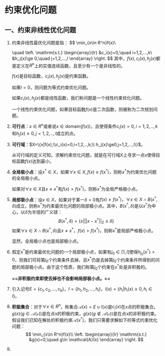 # 约束优化问题

## 一、约束非线性优化问题

1. 约束非线性最优化问题是指：
   $$
   \min_{x\in R^n}f(x)\\
   
   \quad \left. 
   \mathrm{s.t.}
   \begin{array}{lr}
   &c_i(x)=0,\quad i=1,2,...,k\\
   &h_j(x)\ge 0,\quad j=1,2,...,l
   \end{array}
   \right.
   $$
   其中，$f(x),c_i(x),h_j(x)$都是定义在$R^n$上的实值连续函数，且至少有一个是非线性的。

   $f(x)$是目标函数，$c_i(x),h_j(x)$是约束函数。

   如果$l=0$，则问题为等式约束优化问题。

   如果$c_i(x),h_j(x)$都是线性函数，我们称问题是一个线性约束优化问题。

   一个线性约束优化问题，如果目标函数$f(x)$是二次函数，则被称为二次规划问题。

2. **可行点**：$x\in R^n$或者说$x\in \mathrm{domain}(f(x))$，且使得条件$c_i(x)=0,i=1,2,..,k$和$h_j(x)\ge0,j=1,2,..,l$成立的点。

3. **可行域**：$X=\{x|f(x),\\c_i(x)=0,i=1,2,..,k;\\ h_j(x)\ge0,j=1,2,...,l\}$。

   从可行域的定义可知，求解约束优化问题，就是在可行域X上寻求一点x使得目标函数$f(x)$达到最小。

4. **全局极小点**：设$x^* \in X$，如果$\forall x \in X,f(x)\ge f(x^*)$，则称$x^*$为约束优化问题的全局极小点。

   如果对$\forall x \in X$且$x \neq x^*$有$f(x)>f(x^*)$，则称$x^*$为全局严格极小点。

5. **局部极小点**：设$x\in X$，如果对于某一$\delta >0$有$f(x)\ge f(x^*)，\forall x \in X \cap B(x^*,\delta)$成立，则称$x^*$为约束最优化问题的局部极小点。其中，$B(x^*,\delta)$是以$x^*$为中心，以$\delta$为半径的广义球：
   $$
   B(x^*,\delta)=\{x|||x-x^*||_2\le \delta\}
   $$
   如果$\forall x \in X \cap B(x^*,\delta)$且$x\neq x^*$，$f(x)>f(x^*)$，则称$x^*$是局部严格极小点。

   显然，全局极小点也是局部极小点。

6. 假定$x^*$是约束最优化问题的一个局部极小点，如果有$j_0\in[1,l]$使得$h_{j_0}(x^*)>0$，则我们可将第$j_0$个约束条件去掉，且$x^*$仍是去掉第$j_0$个约束条件所得到的问题的局部极小点。由于这个性质，我们称第$j_0$个约束在$x^*$处是非积极的。

   **==非积极约束即使去掉也不会影响局部极小点。==**

7. 引入记号$E=\{c_1,c_2,...,c_k\}$，$I=\{h_1,h_2,...,h_l\}$，$I(x)=\{h_i|h_i(x)\ge 0, h_i \in I\}$。

8. **积极集合**：对于$\forall x\in R^n$，称集合$\mathcal{A}(x)=E\cup I(x)$是$c_i(x)$在$x$点的积极集合。$g(x)(g \in \mathcal{A(x)})$是在点x的积极约束，$g(x)(g\notin \mathcal{A(x)})$是在点x的非积极约束。假设我们已知在解处的积极约束$\mathcal{A}(x^*)$，我们只需要求解如下的等式约束优化问题：
   $$
   \min_{x\in R^n}f(x)\\
   \left.
   \begin{array}{lr}
   \mathrm{s.t.} 
   &g(x)=0,\quad g\in \mathcal{A}(x)
   \end{array}
   \right.
   $$

9. 



